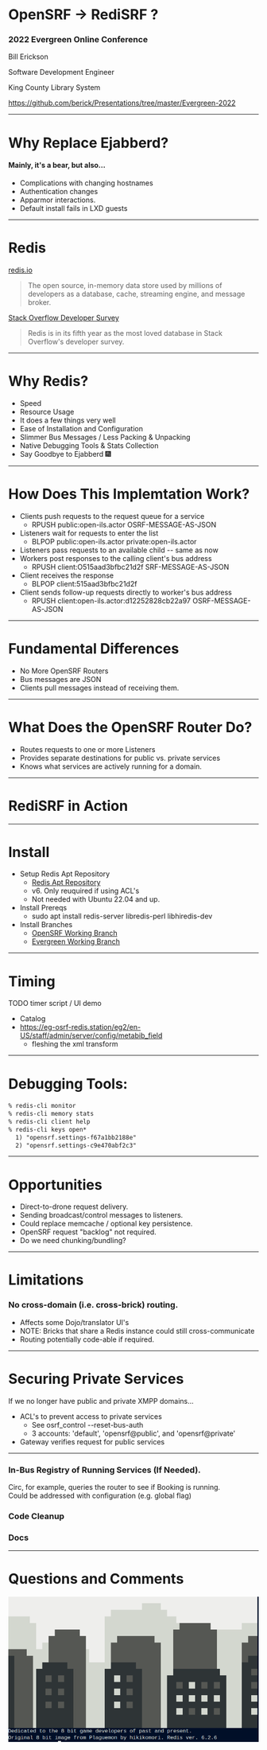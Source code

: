 # OpenSRF -> RediSRF ?

### 2022 Evergreen Online Conference

Bill Erickson

Software Development Engineer

King County Library System

https://github.com/berick/Presentations/tree/master/Evergreen-2022

---

# Why Replace Ejabberd?

#### Mainly, it's a bear, but also...

* Complications with changing hostnames
* Authentication changes
* Apparmor interactions.
* Default install fails in LXD guests

---

# Redis

[redis.io](https://redis.io/)

> The open source, in-memory data store used by millions of developers as a 
> database, cache, streaming engine, and message broker.

[Stack Overflow Developer Survey](https://insights.stackoverflow.com/survey/2021#section-most-loved-dreaded-and-wanted-databases)

> Redis is in its fifth year as the most loved database in Stack Overflow's 
> developer survey.

---

# Why Redis?

* Speed
* Resource Usage
* It does a few things very well
* Ease of Installation and Configuration
* Slimmer Bus Messages / Less Packing & Unpacking
* Native Debugging Tools & Stats Collection
* Say Goodbye to Ejabberd :fireworks:

---

# How Does This Implemtation Work?

* Clients push requests to the request queue for a service
    * RPUSH public:open-ils.actor OSRF-MESSAGE-AS-JSON
* Listeners wait for requests to enter the list
    * BLPOP public:open-ils.actor private:open-ils.actor
* Listeners pass requests to an available child -- same as now
* Workers post responses to the calling client's bus address
    * RPUSH client:O515aad3bfbc21d2f SRF-MESSAGE-AS-JSON
* Client receives the response
    * BLPOP client:515aad3bfbc21d2f
* Client sends follow-up requests directly to worker's bus address
    * RPUSH client:open-ils.actor:d12252828cb22a97 OSRF-MESSAGE-AS-JSON

---

# Fundamental Differences

* No More OpenSRF Routers
* Bus messages are JSON
* Clients pull messages instead of receiving them.

---

# What Does the OpenSRF Router Do?

* Routes requests to one or more Listeners
* Provides separate destinations for public vs. private services
* Knows what services are actively running for a domain.

---

# RediSRF in Action

---

# Install

* Setup Redis Apt Repository
    * [Redis Apt Repository](https://redis.io/docs/getting-started/installation/install-redis-on-linux/)
    * v6. Only reuquired if using ACL's
    * Not needed with Ubuntu 22.04 and up.
* Install Prereqs
    * sudo apt install redis-server libredis-perl libhiredis-dev   
* Install Branches
    * [OpenSRF Working Branch](https://github.com/berick/OpenSRF/tree/user/berick/lpxxx-opensrf-via-redis-v4)
    * [Evergreen Working Branch](https://github.com/berick/Evergreen/commits/user/berick/lpxxx-osrf-redis)

---

# Timing

TODO timer script / UI demo

* Catalog
* https://eg-osrf-redis.station/eg2/en-US/staff/admin/server/config/metabib_field
    * fleshing the xml transform

---



# Debugging Tools:

    % redis-cli monitor
    % redis-cli memory stats
    % redis-cli client help
    % redis-cli keys open*
      1) "opensrf.settings-f67a1bb2188e"
      2) "opensrf.settings-c9e470abf2c3"

---

# Opportunities

* Direct-to-drone request delivery.
* Sending broadcast/control messages to listeners.
* Could replace memcache / optional key persistence.
* OpenSRF request "backlog" not required.
* Do we need chunking/bundling?

---

# Limitations

### No cross-domain (i.e. cross-brick) routing.

* Affects some Dojo/translator UI's
* NOTE: Bricks that share a Redis instance could still cross-communicate
* Routing potentially code-able if required.

---

# Securing Private Services

If we no longer have public and private XMPP domains...

* ACL's to prevent access to private services
    * See osrf_control --reset-bus-auth
    * 3 accounts: 'default', 'opensrf@public', and 'opensrf@private'
* Gateway verifies request for public services

---

### In-Bus Registry of Running Services (If Needed).

Circ, for example, queries the router to see if Booking is running.  
Could be addressed with configuration (e.g. global flag)

### Code Cleanup

### Docs

---

# Questions and Comments

![Redis LOLWUT](media/redis-lolwut.png)

